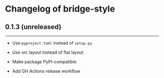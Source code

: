 Changelog of bridge-style
=========================

## 0.1.3 (unreleased)
---------------------

- Use `pyproject.toml` instead of `setup.py`

- Use src layout instead of flat layout

- Make package PyPI-compatible

- Add GH Actions release workflow
